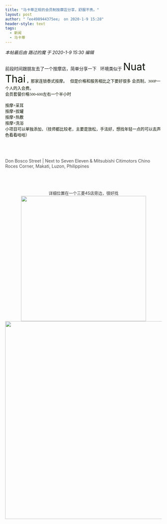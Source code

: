 ```yaml
---
title: "马卡蒂正规的会员制按摩店分享，舒服不贵。"
layout: post
author: "「ee498944375ee」 on 2020-1-9 15:28"
header-style: text
tags:
  - 新闻
  - 马卡蒂
---
```


<head></head>
<body>
 <i class="pstatus"> 本帖最后由 路过的魔 于 2020-1-9 15:30 编辑 </i>
 <br> 
 <br> 前段时间跟朋友去了一个按摩店，简单分享一下&nbsp; &nbsp;环境类似于
 <font color="#0a12"><font face="Arial, Tahoma, &amp;quot;"><font style="font-size:32px">Nuat Thai</font></font></font>
 <font color="#0a12"><font face="Tahoma"><font size="2"><strong>，</strong>那家连锁泰式按摩。&nbsp; &nbsp;但是价格和服务相比之下要好很多</font></font></font>
 <font color="#0a12"><font face="Tahoma"><font size="2">会员制，300P一个人的入会费。</font></font></font>
 <br> 
 <font color="#0a12"><font face="Tahoma"><font size="2">会员套餐价格500-600左右一个半小时&nbsp; &nbsp;</font></font></font>
 <br> 
 <br> 
 <font color="#0a12"><font face="Tahoma"><font size="2">按摩+采耳</font></font></font>
 <br> 
 <font color="#0a12"><font face="Tahoma"><font size="2">按摩+拔罐</font></font></font>
 <br> 
 <font color="#0a12"><font face="Tahoma"><font size="2">按摩+热敷</font></font></font>
 <br> 
 <font color="#0a12"><font face="Tahoma"><font size="2">按摩+洗浴</font></font></font>
 <br> 
 <font color="#0a12"><font face="Tahoma"><font size="2">小项目可以单独添加，（技师都比较老，主要是放松，手法好，想找年轻一点的可以去声色看看哈哈）</font></font></font>
 <br> 
 <font color="#0a12"><font face="Tahoma"><font size="2"><br> </font></font></font>
 <br> 
 <font color="#0a12"><font face="Tahoma"><font size="2"><br> </font></font></font>
 <br> 
 <font style="color:rgb(44, 44, 44)"><font face="Arial, Tahoma, &amp;quot;"><font style="color:rgb(74, 74, 74)">Don Bosco Street | Next to Seven Eleven &amp; Mitsubishi Citimotors Chino Roces Corner, Makati, Luzon, Philippines</font><br> <font style="color:rgb(74, 74, 74)"><br> </font><br> <br> </font></font>
 <br> 
 <div align="right"> 
  <font style="color:rgb(44, 44, 44)"><font face="Arial, Tahoma, &amp;quot;"> 
    <div align="center"> 
     <font size="2">详细位置在一个三菱4S店旁边，很好找</font> 
     <ignore_js_op> 
      <img aid="1326004" src="https://bbs.boniu123.cc/data/attachment/forum/202001/09/151048mpyp1am1pz4caiyz.png" zoomfile="data/attachment/forum/202001/09/151048mpyp1am1pz4caiyz.png" file="data/attachment/forum/202001/09/151048mpyp1am1pz4caiyz.png" width="402" inpost="1"> 
      <div class="tip tip_4 aimg_tip" id="aimg_1326004_menu" style="position: absolute; display: none" disautofocus="true"> 
       <div class="xs0"> 
        <p><strong>QQ截图20200109144417.png</strong> <em class="xg1">(400.58 KB, 下载次数: 0)</em></p> 
        <p> <a href="forum.php?mod=attachment&amp;aid=MTMyNjAwNHwxOWEwZjAyZnwxNTc4NjExMDA4fDB8NTQ4ODg3&amp;nothumb=yes" target="_blank">下载附件</a> &nbsp;<a href="javascript:;" onclick="showWindow(this.id, this.getAttribute('url'), 'get', 0);" id="savephoto_1326004" url="home.php?mod=spacecp&amp;ac=album&amp;op=saveforumphoto&amp;aid=1326004&amp;handlekey=savephoto_1326004">保存到相册</a> </p> 
        <p class="xg1 y"><span title="2020-1-9 15:10">昨天&nbsp;15:10</span> 上传</p> 
       </div> 
       <div class="tip_horn"></div> 
      </div> 
     </ignore_js_op> 
     <ignore_js_op> 
      <img aid="1326003" src="https://bbs.boniu123.cc/data/attachment/forum/202001/09/151046bt4wgdh5h8cjepez.png" zoomfile="data/attachment/forum/202001/09/151046bt4wgdh5h8cjepez.png" file="data/attachment/forum/202001/09/151046bt4wgdh5h8cjepez.png" width="635" inpost="1"> 
      <div class="tip tip_4 aimg_tip" id="aimg_1326003_menu" style="position: absolute; display: none" disautofocus="true"> 
       <div class="xs0"> 
        <p><strong>QQ截图20200109144450.png</strong> <em class="xg1">(579.22 KB, 下载次数: 0)</em></p> 
        <p> <a href="forum.php?mod=attachment&amp;aid=MTMyNjAwM3w0NzU4OWI3ZXwxNTc4NjExMDA4fDB8NTQ4ODg3&amp;nothumb=yes" target="_blank">下载附件</a> &nbsp;<a href="javascript:;" onclick="showWindow(this.id, this.getAttribute('url'), 'get', 0);" id="savephoto_1326003" url="home.php?mod=spacecp&amp;ac=album&amp;op=saveforumphoto&amp;aid=1326003&amp;handlekey=savephoto_1326003">保存到相册</a> </p> 
        <p class="xg1 y"><span title="2020-1-9 15:10">昨天&nbsp;15:10</span> 上传</p> 
       </div> 
       <div class="tip_horn"></div> 
      </div> 
     </ignore_js_op> 
    </div></font></font> 
  <font style="color:rgb(44, 44, 44)"><font face="Arial, Tahoma, &amp;quot;"><br> <br> <br> <br> </font></font> 
 </div>
 <br> 
 <br>
</body>


